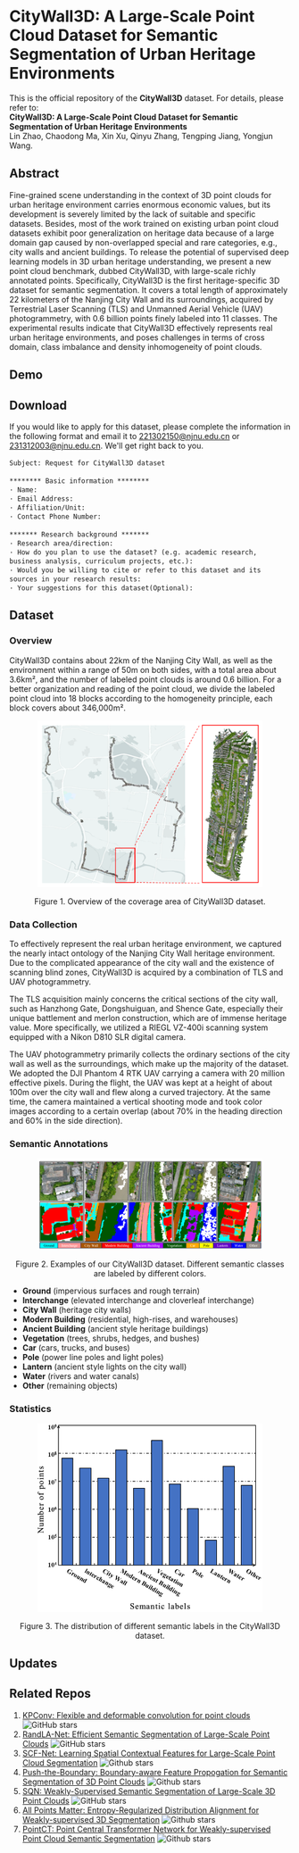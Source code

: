 # CityWall3D: A Large-Scale Point Cloud Dataset for Semantic Segmentation of Urban Heritage Environments

This is the official repository of the **CityWall3D** dataset. For details, please refer to:<br />
**CityWall3D: A Large-Scale Point Cloud Dataset for Semantic Segmentation of Urban Heritage Environments** <br />
Lin Zhao, Chaodong Ma, Xin Xu, Qinyu Zhang, Tengping Jiang, Yongjun Wang.<br />

## Abstract
Fine-grained scene understanding in the context of 3D point clouds for urban heritage environment carries enormous economic values, but its development is severely limited by the lack of suitable and specific datasets. Besides, most of the work trained on existing urban point cloud datasets exhibit poor generalization on heritage data because of a large domain gap caused by non-overlapped special and rare categories, e.g., city walls and ancient buildings. To release the potential of supervised deep learning models in 3D urban heritage understanding, we present a new point cloud benchmark, dubbed CityWall3D, with large-scale richly annotated points. Specifically, CityWall3D is the first heritage-specific 3D dataset for semantic segmentation. It covers a total length of approximately 22 kilometers of the Nanjing City Wall and its surroundings, acquired by Terrestrial Laser Scanning (TLS) and Unmanned Aerial Vehicle (UAV) photogrammetry, with 0.6 billion points finely labeled into 11 classes. The experimental results indicate that CityWall3D effectively represents real urban heritage environments, and poses challenges in terms of cross domain, class imbalance and density inhomogeneity of point clouds.

## Demo



## Download
If you would like to apply for this dataset, please complete the information in the following format and email it to 221302150@njnu.edu.cn or 231312003@njnu.edu.cn. We'll get right back to you. <br />
  
	Subject: Request for CityWall3D dataset 
 
    ******** Basic information ********
    · Name:
    · Email Address:
    · Affiliation/Unit:
    · Contact Phone Number:
    
    ******* Research background *******
    · Research area/direction:
    · How do you plan to use the dataset? (e.g. academic research, business analysis, curriculum projects, etc.):
    · Would you be willing to cite or refer to this dataset and its sources in your research results:
    · Your suggestions for this dataset(Optional):

## Dataset

### Overview

CityWall3D contains about 22km of the Nanjing City Wall, as well as the environment within a range of 50m on both sides, with a total area about 3.6km², and the number of labeled point clouds is around 0.6 billion. For a better organization and reading of the point cloud, we divide the labeled point cloud into 18 blocks according to the homogeneity principle, each block covers about 346,000m².

<p align="center"> <img src="imgs/Fig1.png" width="80%"> </p>
<p align="center">Figure 1. Overview of the coverage area of CityWall3D dataset.</p> 

### Data Collection

To effectively represent the real urban heritage environment, we captured the nearly intact ontology of the Nanjing City Wall heritage environment. Due to the complicated appearance of the city wall and the existence of scanning blind zones, CityWall3D is acquired by a combination of TLS and UAV photogrammetry.

The TLS acquisition mainly concerns the critical sections of the city wall, such as Hanzhong Gate, Dongshuiguan, and Shence Gate, especially their unique battlement and merlon construction, which are of immense heritage value. More specifically, we utilized a RIEGL VZ-400i scanning system equipped with a Nikon D810 SLR digital camera.

The UAV photogrammetry primarily collects the ordinary sections of the city wall as well as the surroundings, which make up the majority of the dataset. We adopted the DJI Phantom 4 RTK UAV carrying a camera with 20 million effective pixels. During the flight, the UAV was kept at a height of about 100m over the city wall and flew along a curved trajectory. At the same time, the camera maintained a vertical shooting mode and took color images according to a certain overlap (about 70% in the heading direction and 60% in the side direction).

### Semantic Annotations

<p align="center"> <img src="imgs/Fig2.png" width="80%"> </p>
<p align="center">Figure 2. Examples of our CityWall3D dataset. Different semantic classes are labeled by different colors.</p> 

- **Ground** (impervious surfaces and rough terrain)
- **lnterchange** (elevated interchange and cloverleaf interchange)
- **City Wall** (heritage city walls)
- **Modern Building** (residential, high-rises, and warehouses)
- **Ancient Building** (ancient style heritage buildings)
- **Vegetation** (trees, shrubs, hedges, and bushes)
- **Car** (cars, trucks, and buses)
- **Pole** (power line poles and light poles)
- **Lantern** (ancient style lights on the city wall)
- **Water** (rivers and water canals)
- **Other** (remaining objects)

### Statistics
<p align="center"> <img src="imgs/Fig3.png" width="80%"> </p>
<p align="center">Figure 3. The distribution of different semantic labels in the CityWall3D dataset.</p> 

## Updates


## Related Repos
1. [KPConv: Flexible and deformable convolution for point clouds](https://github.com/HuguesTHOMAS/KPConv) ![GitHub stars](https://img.shields.io/github/stars/HuguesTHOMAS/KPConv.svg?style=flat&label=Star)
2. [RandLA-Net: Efficient Semantic Segmentation of Large-Scale Point Clouds](https://github.com/QingyongHu/RandLA-Net) ![GitHub stars](https://img.shields.io/github/stars/QingyongHu/RandLA-Net.svg?style=flat&label=Star)
3. [SCF-Net: Learning Spatial Contextual Features for Large-Scale Point Cloud Segmentation](https://github.com/leofansq/SCF-Net) ![Github stars](https://img.shields.io/github/stars/leofansq/SCF-Net.svg?style=flat&label=Star)
4. [Push-the-Boundary: Boundary-aware Feature Propogation for Semantic Segmentation of 3D Point Clouds](https://github.com/shenglandu/PushBoundary) ![Github stars](https://img.shields.io/github/stars/shenglandu/PushBoundary.svg?style=flat&label=Star)
5. [SQN: Weakly-Supervised Semantic Segmentation of Large-Scale 3D Point Clouds](https://github.com/QingyongHu/SQN) ![GitHub stars](https://img.shields.io/github/stars/QingyongHu/SQN.svg?style=flat&label=Star)
6. [All Points Matter: Entropy-Regularized Distribution Alignment for Weakly-supervised 3D Segmentation](https://github.com/LiyaoTang/ERDA) ![Github stars](https://img.shields.io/github/stars/LiyaoTang/ERDA.svg?style=flat&label=Star)
7. [PointCT: Point Central Transformer Network for Weakly-supervised Point Cloud Semantic Segmentation](https://github.com/anhthuan1999/PointCT) ![Github stars](https://img.shields.io/github/stars/anhthuan1999/PointCT.svg?style=flat&label=Star)
